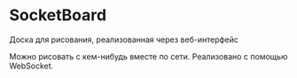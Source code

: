 # SocketBoard
Доска для рисования, реализованная через веб-интерфейс

Можно рисовать с кем-нибудь вместе по сети.
Реализовано с помощью WebSocket.
